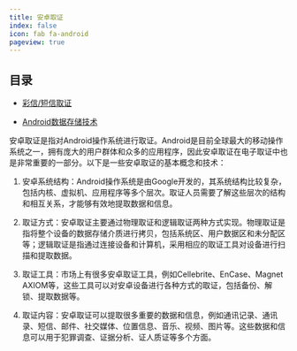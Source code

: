 ```yaml
---
title: 安卓取证
index: false
icon: fab fa-android
pageview: true
---
```


## 目录

- [彩信/短信取证](dx.md)

- [Android数据存储技术](cc.md)

安卓取证是指对Android操作系统进行取证。Android是目前全球最大的移动操作系统之一，拥有庞大的用户群体和众多的应用程序，因此安卓取证在电子取证中也是非常重要的一部分。以下是一些安卓取证的基本概念和技术：

1. 安卓系统结构：Android操作系统是由Google开发的，其系统结构比较复杂，包括内核、虚拟机、应用程序等多个层次。取证人员需要了解这些层次的结构和相互关系，才能够有效地提取数据和信息。

2. 取证方式：安卓取证主要通过物理取证和逻辑取证两种方式实现。物理取证是指将整个设备的数据存储介质进行拷贝，包括系统区、用户数据区和未分配区等；逻辑取证是指通过连接设备和计算机，采用相应的取证工具对设备进行扫描和提取数据。

3. 取证工具：市场上有很多安卓取证工具，例如Cellebrite、EnCase、Magnet AXIOM等，这些工具可以对安卓设备进行各种方式的取证，包括备份、解锁、提取数据等。

4. 取证内容：安卓取证可以提取很多重要的数据和信息，例如通讯记录、通讯录、短信、邮件、社交媒体、位置信息、音乐、视频、图片等。这些数据和信息可以用于犯罪调查、证据分析、证人质证等多个方面。

